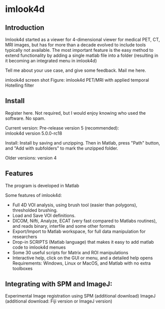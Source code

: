 # imlook4d

Introduction
------------

Imlook4d started as a viewer for 4-dimensional viewer for medical PET, CT, MRI images, but has for more than a decade evolved to include tools typically not available.  The most important feature is the easy method to extend functionality by adding a single matlab file into a folder (resulting in it becoming an integrated menu in imlook4d)


Tell me about your use case, and give some feedback.  Mail me here.

imlook4d screen shot
Figure: imlook4d PET/MRI with applied temporal Hotelling filter


Install
--------

Register here. Not required, but I would enjoy knowing who used the software.  No spam.  

Current version:
Pre-release version 5 (recommended):  
imlook4d version 5.0.0-rc18

Install:
Install by saving and unzipping. Then in Matlab, press "Path" button, and "Add with subfolders" to mark the unzipped folder.

Older versions:
version 4

Features
--------

The program is developed in Matlab

Some features of imlook4d:
* Full 4D VOI analysis, using brush tool (easier than polygons), thresholded brushing. 
* Load and Save VOI definitions.
* DICOM, Nifti, Analyze, ECAT (very fast compared to Matlabs routines), and reads binary, interfile and some other formats
* Export/Import to Matlab workspace, for full data manipulation for researchers
* Drop-in SCRIPTS (Matlab language) that makes it easy to add matlab code to imlook4d menues
* Some 30 useful scripts for Matrix and ROI manipulations
* Interactive help, click on the GUI or menu, and a detailed help opens
Requirements: Windows, Linux or MacOS, and Matlab with no extra toolboxes

Integrating with SPM and ImageJ:
-------------------------------

Experimental Image registration using SPM (additional download) 
ImageJ (additional download: Fiji version or ImageJ version) 
